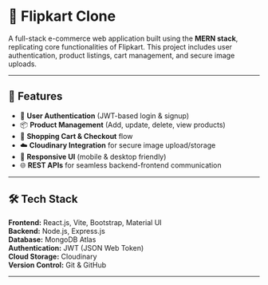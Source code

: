 # 🛒 Flipkart Clone

A full-stack e-commerce web application built using the **MERN stack**, replicating core functionalities of Flipkart. This project includes user authentication, product listings, cart management, and secure image uploads.

---

## 🚀 Features
- 🔐 **User Authentication** (JWT-based login & signup)
- 📦 **Product Management** (Add, update, delete, view products)
- 🛒 **Shopping Cart & Checkout** flow
- ☁️ **Cloudinary Integration** for secure image upload/storage
- 📱 **Responsive UI** (mobile & desktop friendly)
- 🌐 **REST APIs** for seamless backend-frontend communication

---

## 🛠️ Tech Stack
**Frontend:** React.js, Vite, Bootstrap, Material UI  
**Backend:** Node.js, Express.js  
**Database:** MongoDB Atlas  
**Authentication:** JWT (JSON Web Token)  
**Cloud Storage:** Cloudinary  
**Version Control:** Git & GitHub  

---



